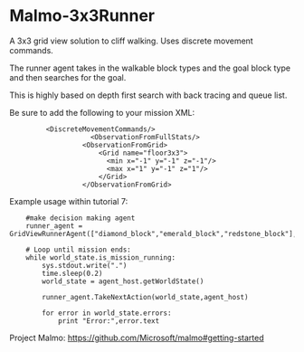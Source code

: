 # Malmo-3x3Runner
A 3x3 grid view solution to cliff walking. Uses discrete movement commands.

The runner agent takes in the walkable block types and the goal block type and then searches for the goal. 

This is highly based on depth first search with back tracing and queue list. 

Be sure to add the following to your mission XML: 

```
         <DiscreteMovementCommands/>
                    <ObservationFromFullStats/>
                  <ObservationFromGrid>
                      <Grid name="floor3x3">
                        <min x="-1" y="-1" z="-1"/>
                        <max x="1" y="-1" z="1"/>
                      </Grid>
                  </ObservationFromGrid>
```

Example usage within tutorial 7:

```
    #make decision making agent
    runner_agent = GridViewRunnerAgent(["diamond_block","emerald_block","redstone_block"],"redstone_block")

    # Loop until mission ends:
    while world_state.is_mission_running:
        sys.stdout.write(".")
        time.sleep(0.2)
        world_state = agent_host.getWorldState()

        runner_agent.TakeNextAction(world_state,agent_host)

        for error in world_state.errors:
            print "Error:",error.text

```


Project Malmo:
https://github.com/Microsoft/malmo#getting-started

